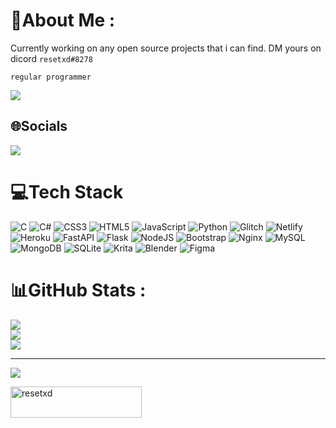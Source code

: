 # 💫About Me :

Currently working on any open source projects that i can find. DM yours on dicord `resetxd#8278`


`regular programmer`

<img src="https://www.codewars.com/users/resetxd/badges/large">

<br>


## 🌐Socials

<a href="https://discord.gg/bP9VwFK8x6"> <img src="https://img.shields.io/badge/Discord-%237289DA.svg?logo=discord&logoColor=white"> </a>


# 💻Tech Stack
![C](https://img.shields.io/badge/c-%2300599C.svg?style=flat-square&logo=c&logoColor=white) ![C#](https://img.shields.io/badge/c%23-%23239120.svg?style=flat-square&logo=c-sharp&logoColor=white) ![CSS3](https://img.shields.io/badge/css3-%231572B6.svg?style=flat-square&logo=css3&logoColor=white) ![HTML5](https://img.shields.io/badge/html5-%23E34F26.svg?style=flat-square&logo=html5&logoColor=white) ![JavaScript](https://img.shields.io/badge/javascript-%23323330.svg?style=flat-square&logo=javascript&logoColor=%23F7DF1E) ![Python](https://img.shields.io/badge/python-3670A0?style=flat-square&logo=python&logoColor=ffdd54) ![Glitch](https://img.shields.io/badge/glitch-%233333FF.svg?style=flat-square&logo=glitch&logoColor=white) ![Netlify](https://img.shields.io/badge/netlify-%23000000.svg?style=flat-square&logo=netlify&logoColor=#00C7B7) ![Heroku](https://img.shields.io/badge/heroku-%23430098.svg?style=flat-square&logo=heroku&logoColor=white) ![FastAPI](https://img.shields.io/badge/FastAPI-005571?style=flat-square&logo=fastapi) ![Flask](https://img.shields.io/badge/flask-%23000.svg?style=flat-square&logo=flask&logoColor=white) ![NodeJS](https://img.shields.io/badge/node.js-6DA55F?style=flat-square&logo=node.js&logoColor=white) ![Bootstrap](https://img.shields.io/badge/bootstrap-%23563D7C.svg?style=flat-square&logo=bootstrap&logoColor=white) ![Nginx](https://img.shields.io/badge/nginx-%23009639.svg?style=flat-square&logo=nginx&logoColor=white) ![MySQL](https://img.shields.io/badge/mysql-%2300f.svg?style=flat-square&logo=mysql&logoColor=white) ![MongoDB](https://img.shields.io/badge/MongoDB-%234ea94b.svg?style=flat-square&logo=mongodb&logoColor=white) ![SQLite](https://img.shields.io/badge/sqlite-%2307405e.svg?style=flat-square&logo=sqlite&logoColor=white) ![Krita](https://img.shields.io/badge/Krita-203759?style=flat-square&logo=krita&logoColor=EEF37B) ![Blender](https://img.shields.io/badge/blender-%23F5792A.svg?style=flat-square&logo=blender&logoColor=white) 	![Figma](https://img.shields.io/badge/figma-%23F24E1E.svg?style=flat-square&logo=figma&logoColor=white)
# 📊GitHub Stats :
![](https://github-readme-stats.vercel.app/api?username=ResetXD&theme=dracula&hide_border=false&include_all_commits=false&count_private=true)<br/>
![](https://github-readme-streak-stats.herokuapp.com/?user=ResetXD&theme=dracula&hide_border=false)<br/>
![](https://github-readme-stats.vercel.app/api/top-langs/?username=ResetXD&theme=dracula&hide_border=false&include_all_commits=false&count_private=true&layout=compact)

---
[![](https://visitcount.itsvg.in/api?id=ResetXD&icon=0&color=0)](https://visitcount.itsvg.in)

<p><a href="https://www.buymeacoffee.com/resetxd"> <img align="left" src="https://cdn.buymeacoffee.com/buttons/v2/default-yellow.png" height="50" width="210" alt="resetxd" /></a>
